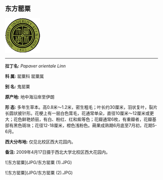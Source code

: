 ## 东方罂粟

![西北大学校园网络植物志](JPG/nwu.gif)

---

**拉丁名:**  _Papaver orientale Linn_

**科 属:** 罂粟科 罂粟属

**别 名:** 鬼罂粟

**原产地:** 地中海沿岸至伊朗

**形  态:** 多年生草本。高0.8米～1.2米，密生粗毛；叶长约30厘米，羽状复叶，裂片长圆状披针形。花梗上有一层白色茸毛，花通常单朵，直径10厘米～12厘米或更大；花色鲜艳娇丽，有白、粉红、红和紫等色；花瓣通常6枚，有重瓣者，花瓣基部有黑色斑块；花径12-18厘米，橙色浅粉色。蒴果成熟期6月底至7月初，花期5-6月。

**西大分布地:** 仅见北校区西大花园内。

**备注:** 2009年4月17日摄于西北大学北校区西大花园内。

![东方罂粟](JPG/东方罂粟 (1).JPG) 

![东方罂粟](JPG/东方罂粟 (2).JPG) 

